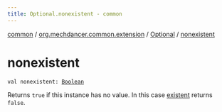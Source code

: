 ```yaml
---
title: Optional.nonexistent - common
---
```


[common](../../index.html) / [org.mechdancer.common.extension](../index.html) / [Optional](index.html) / [nonexistent](./nonexistent.html)

# nonexistent

`val nonexistent: `[`Boolean`](https://kotlinlang.org/api/latest/jvm/stdlib/kotlin/-boolean/index.html)

Returns `true` if this instance has no value.
In this case [existent](existent.html) returns `false`.

